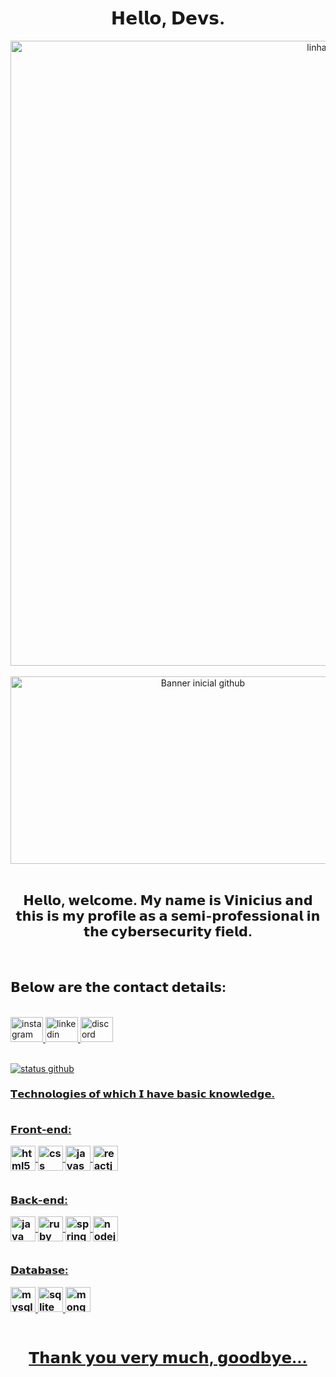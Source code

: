<div align = "center">
    <h1 class = "h1">
        𝗛𝗲𝗹𝗹𝗼, 𝗗𝗲𝘃𝘀.
    </h1>
</div>

<div align = "center">
    <img src = "https://i.ibb.co/nsLgCtnX/linha-Titulo.png" alt = "linhaTitulo" width = "1000px">
</div>

<br>
<div align="center">
  <img src="https://tenor.com/view/aesthetic-anime-gif-18550299.gif" alt="Banner inicial github" height = "300" width = "600">
</div>
<br>

<div align = "center">
    <h2 class = "titulo">𝗛𝗲𝗹𝗹𝗼, 𝘄𝗲𝗹𝗰𝗼𝗺𝗲. 𝗠𝘆 𝗻𝗮𝗺𝗲 𝗶𝘀 𝗩𝗶𝗻𝗶𝗰𝗶𝘂𝘀 𝗮𝗻𝗱 𝘁𝗵𝗶𝘀 𝗶𝘀 𝗺𝘆 𝗽𝗿𝗼𝗳𝗶𝗹𝗲 𝗮𝘀 𝗮 𝘀𝗲𝗺𝗶-𝗽𝗿𝗼𝗳𝗲𝘀𝘀𝗶𝗼𝗻𝗮𝗹 𝗶𝗻 𝘁𝗵𝗲 𝗰𝘆𝗯𝗲𝗿𝘀𝗲𝗰𝘂𝗿𝗶𝘁𝘆 𝗳𝗶𝗲𝗹𝗱.
</div>

<br>
<div align = "left">
    <h2 class = "subtitulo">𝗕𝗲𝗹𝗼𝘄 𝗮𝗿𝗲 𝘁𝗵𝗲 𝗰𝗼𝗻𝘁𝗮𝗰𝘁 𝗱𝗲𝘁𝗮𝗶𝗹𝘀:</h3>
    <br>
   <div align = "display">
        <a href="https://www.instagram.com/vinni_lp07/">
        <img src="https://raw.githubusercontent.com/maurodesouza/profile-readme-generator/master/src/assets/icons/social/instagram/default.svg" width="52" height="40" alt="instagram logo">
        <a href = "https://www.linkedin.com/in/vinícius-luiz-b55965283/">
        <img src="https://raw.githubusercontent.com/maurodesouza/profile-readme-generator/master/src/assets/icons/social/linkedin/default.svg" width="52" height="40" alt="linkedin logo">
        <a href = "https://discord.gg/santuario">
        <img src="https://raw.githubusercontent.com/maurodesouza/profile-readme-generator/master/src/assets/icons/social/discord/default.svg" width="52" height="40" alt="discord logo">
   </div>
</div>

<br>

<p align = "left">
    <img src = "https://github-readme-stats.vercel.app/api?username=Vinicius-Luiz07&show_icons=true&theme=tokyonight" alt = "status github">
</p>
    <h3 class = "titulo"> 𝗧𝗲𝗰𝗵𝗻𝗼𝗹𝗼𝗴𝗶𝗲𝘀 𝗼𝗳 𝘄𝗵𝗶𝗰𝗵 𝗜 𝗵𝗮𝘃𝗲 𝗯𝗮𝘀𝗶𝗰 𝗸𝗻𝗼𝘄𝗹𝗲𝗱𝗴𝗲.
<br>
<div style = "display: inline_block" class = "tecnologias"></br>
    <p align = "left" font-size = "10">𝗙𝗿𝗼𝗻𝘁-𝗲𝗻𝗱:</p>
    <img align = "center" alt = "html5" src = "https://cdn.jsdelivr.net/gh/devicons/devicon/icons/html5/html5-original.svg" height="40">
    <img align = "center" alt = "css" src = "https://cdn.jsdelivr.net/gh/devicons/devicon/icons/css3/css3-original.svg" height="40">
    <img align = "center" alt = "javascript" src = "https://cdn.jsdelivr.net/gh/devicons/devicon/icons/javascript/javascript-original.svg" height="40">
    <img align = "center" alt = "reactjs" src = "https://cdn.jsdelivr.net/gh/devicons/devicon/icons/react/react-original.svg" height="40"> 
    <br>
    <br>
    <p align = "left">𝗕𝗮𝗰𝗸-𝗲𝗻𝗱:</p>
    <img align = "center" alt = "java" src = "https://cdn.jsdelivr.net/gh/devicons/devicon/icons/java/java-original.svg" height="40">
    <img align = "center" alt = "ruby" src = "https://cdn.jsdelivr.net/gh/devicons/devicon/icons/ruby/ruby-original.svg" height="40">
    <img align = "center" alt = "spring" src = "https://cdn.jsdelivr.net/gh/devicons/devicon/icons/spring/spring-original.svg" height="40">
    <img align = "center" alt = "nodejs" src = "https://cdn.jsdelivr.net/gh/devicons/devicon/icons/nodejs/nodejs-original.svg" height="40">
    <br>
    <br>
    <p align = "left">𝗗𝗮𝘁𝗮𝗯𝗮𝘀𝗲:</p>
    <img src="https://cdn.jsdelivr.net/gh/devicons/devicon/icons/mysql/mysql-original.svg" height="40" alt="mysql logo"/>
    <img src="https://cdn.jsdelivr.net/gh/devicons/devicon/icons/sqlite/sqlite-original.svg" height="40" alt="sqlite logo"/>
    <img src="https://cdn.jsdelivr.net/gh/devicons/devicon/icons/mongodb/mongodb-original.svg" height="40" alt="mongodb logo" />
</div></br>

<div align = "center">
    <div class = "notas">
        <h2> 𝗧𝗵𝗮𝗻𝗸 𝘆𝗼𝘂 𝘃𝗲𝗿𝘆 𝗺𝘂𝗰𝗵, 𝗴𝗼𝗼𝗱𝗯𝘆𝗲...
    </div>
    <div class = "footer">
    </div>
</div>
